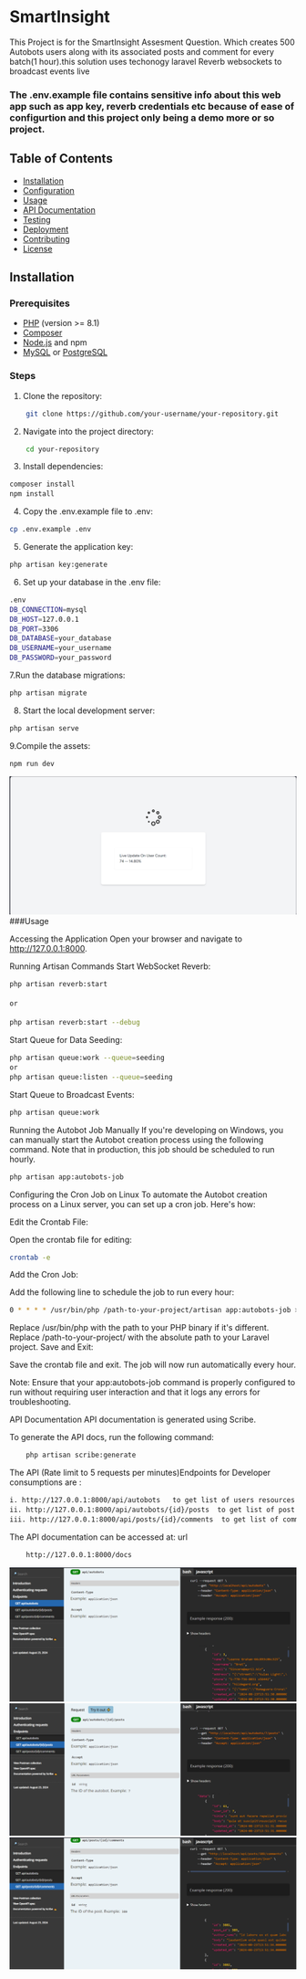 # SmartInsight

This Project is for the SmartInsight Assesment Question. Which creates 500 Autobots users along with its associated posts and comment for every batch(1 hour).this solution uses techonogy laravel Reverb websockets to broadcast events live 

### The .env.example file contains sensitive info about this web app such as app key, reverb credentials etc because of ease of configurtion and this project only being a demo more or so project.

## Table of Contents

- [Installation](#installation)
- [Configuration](#configuration)
- [Usage](#usage)
- [API Documentation](#api-documentation)
- [Testing](#testing)
- [Deployment](#deployment)
- [Contributing](#contributing)
- [License](#license)

## Installation

### Prerequisites

- [PHP](https://www.php.net/downloads) (version >= 8.1)
- [Composer](https://getcomposer.org/)
- [Node.js](https://nodejs.org/) and npm
- [MySQL](https://www.mysql.com/) or [PostgreSQL](https://www.postgresql.org/)

### Steps

1. Clone the repository:

```bash
    git clone https://github.com/your-username/your-repository.git
```
2. Navigate into the project directory:

```bash
    cd your-repository
```

3. Install dependencies:

```bash
composer install
npm install
```
4. Copy the .env.example file to .env:

```bash
cp .env.example .env
```

5. Generate the application key:

```bash
php artisan key:generate
```
6. Set up your database in the .env file:
```bash
.env
DB_CONNECTION=mysql
DB_HOST=127.0.0.1
DB_PORT=3306
DB_DATABASE=your_database
DB_USERNAME=your_username
DB_PASSWORD=your_password
```
7.Run the database migrations:
```bash
php artisan migrate
```
8. Start the local development server:
```bash
php artisan serve
```
9.Compile the assets:

```bash
npm run dev
```
![SmartInsight Dashboard](public/images/dashboard.PNG)
###Usage

Accessing the Application
Open your browser and navigate to http://127.0.0.1:8000.

Running Artisan Commands
Start WebSocket Reverb:
```bash
php artisan reverb:start

or

php artisan reverb:start --debug
```

Start Queue for Data Seeding:
```bash
php artisan queue:work --queue=seeding
or 
php artisan queue:listen --queue=seeding
```
Start Queue to Broadcast Events:
```bash
php artisan queue:work
```
Running the Autobot Job Manually
If you're developing on Windows, you can manually start the Autobot creation process using the following command. Note that in production, this job should be scheduled to run hourly.

```bash
php artisan app:autobots-job
```

Configuring the Cron Job on Linux
To automate the Autobot creation process on a Linux server, you can set up a cron job. Here's how:

Edit the Crontab File:

Open the crontab file for editing:
```bash
crontab -e
```
Add the Cron Job:

Add the following line to schedule the job to run every hour:

```bash
0 * * * * /usr/bin/php /path-to-your-project/artisan app:autobots-job >> /dev/null 2>&1
```

Replace /usr/bin/php with the path to your PHP binary if it's different.
Replace /path-to-your-project/ with the absolute path to your Laravel project.
Save and Exit:

Save the crontab file and exit. The job will now run automatically every hour.

Note: Ensure that your app:autobots-job command is properly configured to run without requiring user interaction and that it logs any errors for troubleshooting.

API Documentation
API documentation is generated using Scribe.

To generate the API docs, run the following command:
```bash
    php artisan scribe:generate
```
The API (Rate limit to 5 requests per minutes)Endpoints for Developer consumptions are :
```bash
i. http://127.0.0.1:8000/api/autobots   to get list of users resources
ii. http://127.0.0.1:8000/api/autobots/{id}/posts  to get list of post resources pagnated
iii. http://127.0.0.1:8000/api/posts/{id}/comments  to get list of comment resources paginated
```

The API documentation can be accessed at:
url
```bash
    http://127.0.0.1:8000/docs
```
![SmartInsight Docs For Autobot](public/images/autobot.PNG)
![SmartInsight Docs For Post](public/images/post.PNG)
![SmartInsight Docs For comments](public/images/comments.PNG)
